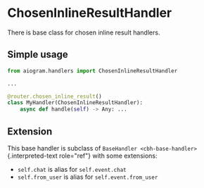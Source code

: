 # ChosenInlineResultHandler

There is base class for chosen inline result handlers.

## Simple usage

``` python
from aiogram.handlers import ChosenInlineResultHandler

...

@router.chosen_inline_result()
class MyHandler(ChosenInlineResultHandler):
    async def handle(self) -> Any: ...
```

## Extension

This base handler is subclass of
`BaseHandler <cbh-base-handler>`{.interpreted-text role="ref"} with some
extensions:

-   `self.chat` is alias for `self.event.chat`
-   `self.from_user` is alias for `self.event.from_user`
